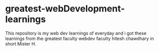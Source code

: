 # greatest-webDevelopment-learnings
This repository is my web dev learnings of everyday and i got these learnings from the greatest faculty webdev faculty hitesh chawdhary in short Mister H. 
